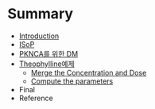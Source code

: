 # Summary

* [Introduction](README.md)
* [ISoP](ISoP.md)
* [PKNCA를 위한 DM](DM.md)
* [Theophylline예제](Contents/Theophylline.md)
   * [Merge the Concentration and Dose](Contents/merge_the_concentration_and_dose.md)
   * [Compute the parameters](Contents/compute_the_parameters.md)
* Final
* Reference

